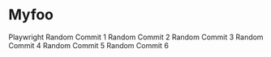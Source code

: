 # Myfoo
 Playwright
Random Commit 1
Random Commit 2
Random Commit 3
Random Commit 4
Random Commit 5
Random Commit 6
